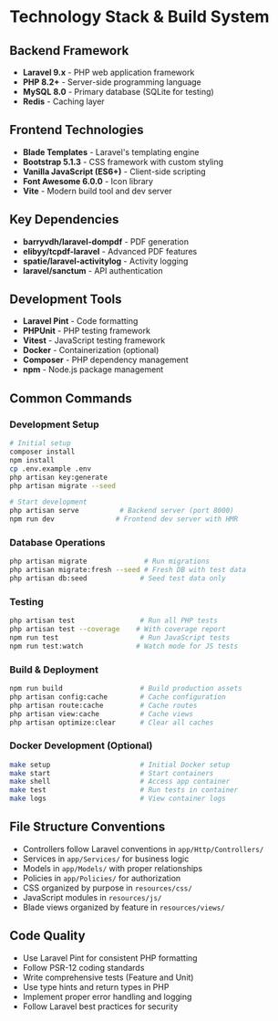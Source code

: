 # Technology Stack & Build System

## Backend Framework
- **Laravel 9.x** - PHP web application framework
- **PHP 8.2+** - Server-side programming language
- **MySQL 8.0** - Primary database (SQLite for testing)
- **Redis** - Caching layer

## Frontend Technologies
- **Blade Templates** - Laravel's templating engine
- **Bootstrap 5.1.3** - CSS framework with custom styling
- **Vanilla JavaScript (ES6+)** - Client-side scripting
- **Font Awesome 6.0.0** - Icon library
- **Vite** - Modern build tool and dev server

## Key Dependencies
- **barryvdh/laravel-dompdf** - PDF generation
- **elibyy/tcpdf-laravel** - Advanced PDF features
- **spatie/laravel-activitylog** - Activity logging
- **laravel/sanctum** - API authentication

## Development Tools
- **Laravel Pint** - Code formatting
- **PHPUnit** - PHP testing framework
- **Vitest** - JavaScript testing framework
- **Docker** - Containerization (optional)
- **Composer** - PHP dependency management
- **npm** - Node.js package management

## Common Commands

### Development Setup
```bash
# Initial setup
composer install
npm install
cp .env.example .env
php artisan key:generate
php artisan migrate --seed

# Start development
php artisan serve          # Backend server (port 8000)
npm run dev               # Frontend dev server with HMR
```

### Database Operations
```bash
php artisan migrate              # Run migrations
php artisan migrate:fresh --seed # Fresh DB with test data
php artisan db:seed             # Seed test data only
```

### Testing
```bash
php artisan test                # Run all PHP tests
php artisan test --coverage    # With coverage report
npm run test                    # Run JavaScript tests
npm run test:watch             # Watch mode for JS tests
```

### Build & Deployment
```bash
npm run build                   # Build production assets
php artisan config:cache        # Cache configuration
php artisan route:cache         # Cache routes
php artisan view:cache          # Cache views
php artisan optimize:clear      # Clear all caches
```

### Docker Development (Optional)
```bash
make setup                      # Initial Docker setup
make start                      # Start containers
make shell                      # Access app container
make test                       # Run tests in container
make logs                       # View container logs
```

## File Structure Conventions
- Controllers follow Laravel conventions in `app/Http/Controllers/`
- Services in `app/Services/` for business logic
- Models in `app/Models/` with proper relationships
- Policies in `app/Policies/` for authorization
- CSS organized by purpose in `resources/css/`
- JavaScript modules in `resources/js/`
- Blade views organized by feature in `resources/views/`

## Code Quality
- Use Laravel Pint for consistent PHP formatting
- Follow PSR-12 coding standards
- Write comprehensive tests (Feature and Unit)
- Use type hints and return types in PHP
- Implement proper error handling and logging
- Follow Laravel best practices for security